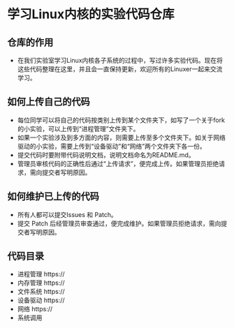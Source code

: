 # 学习Linux内核的实验代码仓库
## 仓库的作用
* 在我们实验室学习Linux内核各子系统的过程中，写过许多实验代码。现在将这些代码整理在这里，并且会一直保持更新，欢迎所有的Linuxer一起来交流学习。
## 如何上传自己的代码
* 每位同学可以将自己的代码按类别上传到某个文件夹下，如写了一个关于fork的小实验，可以上传到“进程管理”文件夹下。
* 如果一个实验涉及到多方面的内容，则需要上传至多个文件夹下。如关于网络驱动的小实验，需要上传到“设备驱动”和“网络”两个文件夹下各一份。
* 提交代码时要附带代码说明文档，说明文档命名为README.md。
* 管理员审核代码的正确性后通过“上传请求”，便完成上传。如果管理员拒绝请求，需向提交者写明原因。
## 如何维护已上传的代码
* 所有人都可以提交Issues 和 Patch。
* 提交 Patch 后经管理员审查通过，便完成维护。如果管理员拒绝请求，需向提交者写明原因。
## 代码目录
* 进程管理
https://
* 内存管理
https://
* 文件系统
https://
* 设备驱动
https://
* 网络
https://
* 系统调用

